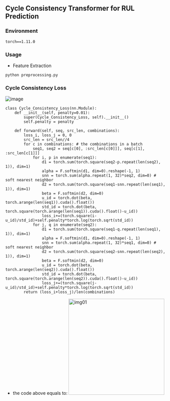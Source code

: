 ##  Cycle Consistency Transformer for RUL Prediction

### Environment
```
torch==1.11.0
```

### Usage
* Feature Extraction
```
python preprocessing.py
```

### Cycle Consistency Loss
![image](https://github.com/JieChungChen/cycle-consistency-transformer/assets/120712134/abd9176f-398c-4676-b3a7-307a418971dd)

```
class Cycle_Consistency_Loss(nn.Module):
    def __init__(self, penalty=0.01):
        super(Cycle_Consistency_Loss, self).__init__()
        self.penalty = penalty

    def forward(self, seq, src_len, combinations):
        loss_i, loss_j = 0, 0
        src_len = src_len//4
        for c in combinations: # the combinations in a batch
            seq1, seq2 = seq[c[0], :src_len[c[0]]], seq[c[1], :src_len[c[1]]]
            for i, p in enumerate(seq1):
                d1 = torch.sum(torch.square(seq2-p.repeat(len(seq2), 1)), dim=1)
                alpha = F.softmin(d1, dim=0).reshape(-1, 1)
                snn = torch.sum(alpha.repeat(1, 32)*seq2, dim=0) #  soft nearest neighbor
                d2 = torch.sum(torch.square(seq1-snn.repeat(len(seq1), 1)), dim=1)
                beta = F.softmin(d2, dim=0)
                u_id = torch.dot(beta, torch.arange(len(seq1)).cuda().float())
                std_id = torch.dot(beta, torch.square(torch.arange(len(seq1)).cuda().float()-u_id))
                loss_i+=(torch.square(i-u_id)/std_id)+self.penalty*torch.log(torch.sqrt(std_id))
            for j, q in enumerate(seq2):
                d1 = torch.sum(torch.square(seq1-q.repeat(len(seq1), 1)), dim=1)
                alpha = F.softmin(d1, dim=0).reshape(-1, 1)
                snn = torch.sum(alpha.repeat(1, 32)*seq1, dim=0) #  soft nearest neighbor
                d2 = torch.sum(torch.square(seq2-snn.repeat(len(seq2), 1)), dim=1)
                beta = F.softmin(d2, dim=0)
                u_id = torch.dot(beta, torch.arange(len(seq2)).cuda().float())
                std_id = torch.dot(beta, torch.square(torch.arange(len(seq2)).cuda().float()-u_id))
                loss_j+=(torch.square(j-u_id)/std_id)+self.penalty*torch.log(torch.sqrt(std_id))
        return (loss_i+loss_j)/len(combinations)
```
* the code above equals to: <img src="https://github.com/JieChungChen/cycle-consistency-transformer/assets/120712134/b9e5f0b7-98be-410d-957a-2a7ca96e8b35" width="300" alt="img01"/>

